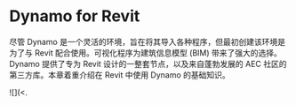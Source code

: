 # Dynamo for Revit

尽管 Dynamo 是一个灵活的环境，旨在将其导入各种程序，但最初创建该环境是为了与 Revit 配合使用。可视化程序为建筑信息模型 (BIM) 带来了强大的选择。Dynamo 提供了专为 Revit 设计的一整套节点，以及来自蓬勃发展的 AEC 社区的第三方库。本章着重介绍在 Revit 中使用 Dynamo 的基础知识。

![](<.
